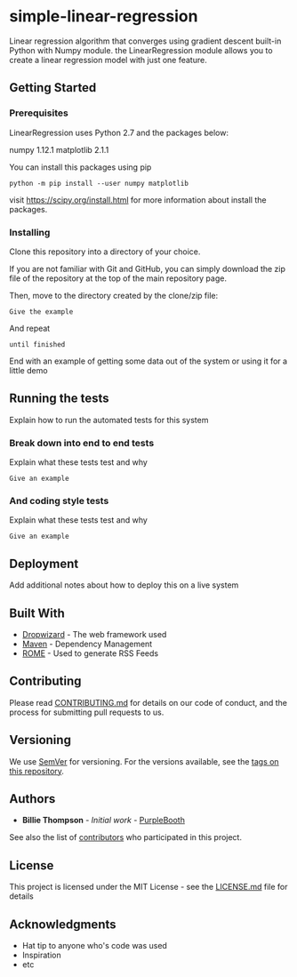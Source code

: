 # simple-linear-regression
Linear regression algorithm that converges using gradient descent built-in Python with Numpy module.
the LinearRegression module allows you to create a linear regression model with just one feature. 

## Getting Started

### Prerequisites

LinearRegression uses Python 2.7 and the packages below:

numpy 1.12.1
matplotlib 2.1.1

You can install this packages using pip
```
python -m pip install --user numpy matplotlib
```
visit https://scipy.org/install.html for more information about install the packages.

### Installing






Clone this repository into a directory of your choice.



If you are not familiar with Git and GitHub, you can simply download the zip file of the repository at the top of the main repository page.

Then, move to the directory created by the clone/zip file:

```
Give the example
```

And repeat

```
until finished
```

End with an example of getting some data out of the system or using it for a little demo

## Running the tests

Explain how to run the automated tests for this system

### Break down into end to end tests

Explain what these tests test and why

```
Give an example
```

### And coding style tests

Explain what these tests test and why

```
Give an example
```

## Deployment

Add additional notes about how to deploy this on a live system

## Built With

* [Dropwizard](http://www.dropwizard.io/1.0.2/docs/) - The web framework used
* [Maven](https://maven.apache.org/) - Dependency Management
* [ROME](https://rometools.github.io/rome/) - Used to generate RSS Feeds

## Contributing

Please read [CONTRIBUTING.md](https://gist.github.com/PurpleBooth/b24679402957c63ec426) for details on our code of conduct, and the process for submitting pull requests to us.

## Versioning

We use [SemVer](http://semver.org/) for versioning. For the versions available, see the [tags on this repository](https://github.com/your/project/tags). 

## Authors

* **Billie Thompson** - *Initial work* - [PurpleBooth](https://github.com/PurpleBooth)

See also the list of [contributors](https://github.com/your/project/contributors) who participated in this project.

## License

This project is licensed under the MIT License - see the [LICENSE.md](LICENSE.md) file for details

## Acknowledgments

* Hat tip to anyone who's code was used
* Inspiration
* etc
